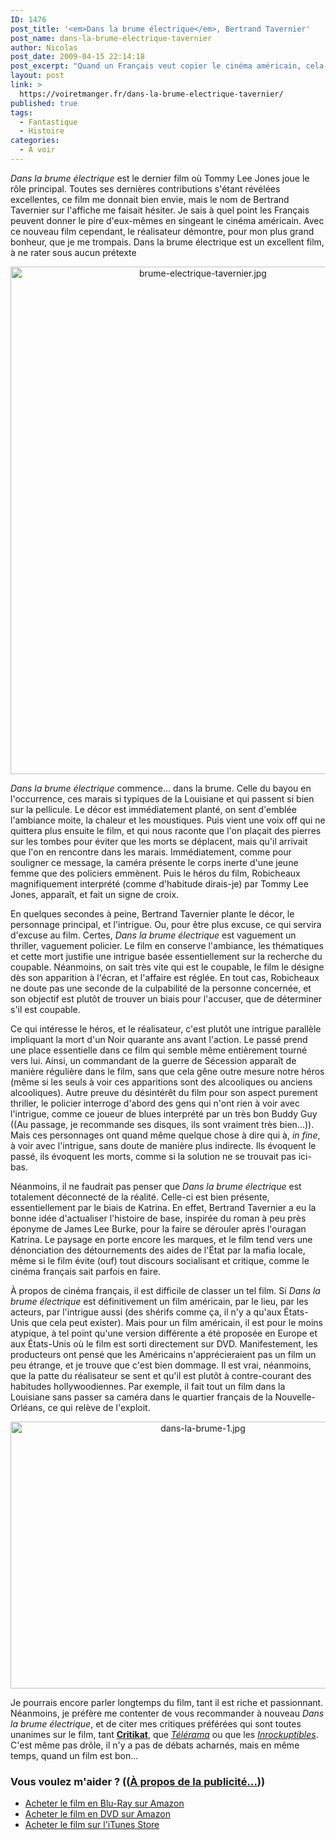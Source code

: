 ```yaml
---
ID: 1476
post_title: '<em>Dans la brume électrique</em>, Bertrand Tavernier'
post_name: dans-la-brume-electrique-tavernier
author: Nicolas
post_date: 2009-04-15 22:14:18
post_excerpt: "Quand un Français veut copier le cinéma américain, cela donne en général de belles catastrophes. Mais Bertrand Tavernier n'est pas n'importe quel français : c'est un cinéphile érudit et passionné de cinéma américain qui réalise, ici, une sorte de rêve d'enfance. Le résultat est à la hauteur de l'attente : Dans la brume électrique est un excellent film, qui commence comme un thriller, semble esquisser une intrigue sociale, mais se termine comme un film étrange où le passé et les morts occupent la première place. Un film passionnant, en somme."
layout: post
link: >
  https://voiretmanger.fr/dans-la-brume-electrique-tavernier/
published: true
tags:
  - Fantastique
  - Histoire
categories:
  - À voir
---
```

<p><em>Dans la brume électrique</em> est le dernier film où Tommy Lee Jones joue le rôle principal. Toutes ses dernières contributions s'étant révélées excellentes, ce film me donnait bien envie, mais le nom de Bertrand Tavernier sur l'affiche me faisait hésiter. Je sais à quel point les Français peuvent donner le pire d'eux-mêmes en singeant le cinéma américain. Avec ce nouveau film cependant, le réalisateur démontre, pour mon plus grand bonheur, que je me trompais. Dans la brume électrique est un excellent film, à ne rater sous aucun prétexte</p>
<div style="text-align: center;"><a href="http://www.allocine.fr/film/fichefilm_gen_cfilm=125128.html"><img src="https://voiretmanger.fr/wp-content/uploads/2009/04/brume-electrique-tavernier.jpg" border="0" alt="brume-electrique-tavernier.jpg" width="600" height="812" /></a></div>
<p><em>Dans la brume électrique</em> commence... dans la brume. Celle du bayou en l'occurrence, ces marais si typiques de la Louisiane et qui passent si bien sur la pellicule. Le décor est immédiatement planté, on sent d'emblée l'ambiance moite, la chaleur et les moustiques. Puis vient une voix off qui ne quittera plus ensuite le film, et qui nous raconte que l'on plaçait des pierres sur les tombes pour éviter que les morts se déplacent, mais qu'il arrivait que l'on en rencontre dans les marais. Immédiatement, comme pour souligner ce message, la caméra présente le corps inerte d'une jeune femme que des policiers emmènent. Puis le héros du film, Robicheaux magnifiquement interprété (comme d'habitude dirais-je) par Tommy Lee Jones, apparaît, et fait un signe de croix.</p>
<p>En quelques secondes à peine, Bertrand Tavernier plante le décor, le personnage principal, et l'intrigue. Ou, pour être plus excuse, ce qui servira d'excuse au film. Certes, <em>Dans la brume électrique</em> est vaguement un thriller, vaguement policier. Le film en conserve l'ambiance, les thématiques et cette mort justifie une intrigue basée essentiellement sur la recherche du coupable. Néanmoins, on sait très vite qui est le coupable, le film le désigne dès son apparition à l'écran, et l'affaire est réglée. En tout cas, Robicheaux ne doute pas une seconde de la culpabilité de la personne concernée, et son objectif est plutôt de trouver un biais pour l'accuser, que de déterminer s'il est coupable.</p>
<p>Ce qui intéresse le héros, et le réalisateur, c'est plutôt une intrigue parallèle impliquant la mort d'un Noir quarante ans avant l'action. Le passé prend une place essentielle dans ce film qui semble même entièrement tourné vers lui. Ainsi, un commandant de la guerre de Sécession apparaît de manière régulière dans le film, sans que cela gêne outre mesure notre héros (même si les seuls à voir ces apparitions sont des alcooliques ou anciens alcooliques). Autre preuve du désintérêt du film pour son aspect purement thriller, le policier interroge d'abord des gens qui n'ont rien à voir avec l'intrigue, comme ce joueur de blues interprété par un très bon Buddy Guy ((Au passage, je recommande ses disques, ils sont vraiment très bien...)). Mais ces personnages ont quand même quelque chose à dire qui à, <em>in fine</em>, à voir avec l'intrigue, sans doute de manière plus indirecte. Ils évoquent le passé, ils évoquent les morts, comme si la solution ne se trouvait pas ici-bas.</p>
<p>Néanmoins, il ne faudrait pas penser que <em>Dans la brume électrique</em> est totalement déconnecté de la réalité. Celle-ci est bien présente, essentiellement par le biais de Katrina. En effet, Bertrand Tavernier a eu la bonne idée d'actualiser l'histoire de base, inspirée du roman à peu près éponyme de James Lee Burke, pour la faire se dérouler après l'ouragan Katrina. Le paysage en porte encore les marques, et le film tend vers une dénonciation des détournements des aides de l'État par la mafia locale, même si le film évite (ouf) tout discours socialisant et critique, comme le cinéma français sait parfois en faire.</p>
<p>À propos de cinéma français, il est difficile de classer un tel film. Si <em>Dans la brume électrique</em> est définitivement un film américain, par le lieu, par les acteurs, par l'intrigue aussi (des shérifs comme ça, il n'y a qu'aux États-Unis que cela peut exister). Mais pour un film américain, il est pour le moins atypique, à tel point qu'une version différente a été proposée en Europe et aux États-Unis où le film est sorti directement sur DVD. Manifestement, les producteurs ont pensé que les Américains n'apprécieraient pas un film un peu étrange, et je trouve que c'est bien dommage. Il est vrai, néanmoins, que la patte du réalisateur se sent et qu'il est plutôt à contre-courant des habitudes hollywoodiennes. Par exemple, il fait tout un film dans la Louisiane sans passer sa caméra dans le quartier français de la Nouvelle-Orléans, ce qui relève de l'exploit.</p>

<div style="text-align: center;"><img src="https://voiretmanger.fr/wp-content/uploads/2009/04/dans-la-brume-1.jpg" border="0" alt="dans-la-brume-1.jpg" width="600" height="427" /></div>
<p>Je pourrais encore parler longtemps du film, tant il est riche et passionnant. Néanmoins, je préfère me contenter de vous recommander à nouveau <em>Dans la brume électrique</em>, et de citer mes critiques préférées qui sont toutes unanimes sur le film, tant <strong><a href="http://www.critikat.com/Dans-la-brume-electrique.html">Critikat</a></strong>, que <em><a href="http://www.telerama.fr/cinema/films/dans-la-brume-electrique,377911,critique.php">Télérama</a></em> ou que les <em><a href="http://www.lesinrocks.com/cine/cinema-article/article/dans-la-brume-electrique/">Inrockuptibles</a></em>. C'est même pas drôle, il n'y a pas de débats acharnés, mais en même temps, quand un film est bon...</p>

<div class="amazon">
<h3>Vous voulez m'aider ? ((<a href="https://voiretmanger.fr/soutien/">À propos de la publicité…</a>))</h3>
<ul>
	<li><a href="http://www.amazon.fr/gp/product/B003L5CTEQ/ref=as_li_ss_tl?ie=UTF8&tag=leblogdenic07-21&linkCode=as2&camp=1642&creative=19458&creativeASIN=B003L5CTEQ">Acheter le film en Blu-Ray sur Amazon</a></li>
	<li><a href="http://www.amazon.fr/gp/product/B002UTJIG6/ref=as_li_ss_tl?ie=UTF8&tag=leblogdenic07-21&linkCode=as2&camp=1642&creative=19458&creativeASIN=B002UTJIG6">Acheter le film en DVD sur Amazon</a></li>
	<li><a href="http://itunes.apple.com/fr/movie/dans-la-brume-electrique/id467362655">Acheter le film sur l'iTunes Store</a></li>
</ul>
</div>